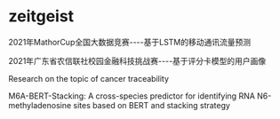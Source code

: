 # zeitgeist
2021年MathorCup全国大数据竞赛----基于LSTM的移动通讯流量预测

2021年广东省农信联社校园金融科技挑战赛----基于评分卡模型的用户画像

Research on the topic of cancer traceability

M6A-BERT-Stacking: A cross-species predictor for identifying RNA N6-methyladenosine sites based on BERT and stacking strategy
